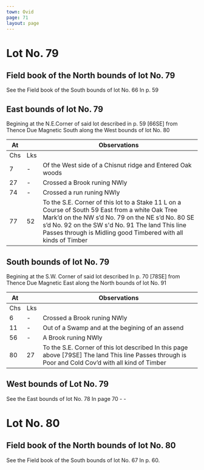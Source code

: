 ```yaml
---
town: Ovid
page: 71
layout: page
---
```


# Lot No. 79

## Field book of the North bounds of lot No. 79
See the Field book of the South bounds of lot No. 66 In p. 59

## East bounds of lot No. 79
Begining at the N.E.Corner of said lot described in p. 59 [66SE] from Thence Due Magnetic South along the West bounds of lot No. 80

| At |    | Observations |
| -- | -- | ------------ |
| Chs | Lks | |
7 | - | Of the West side of a Chisnut ridge and Entered Oak woods
27 | - | Crossed a Brook runing NWly
74 | - | Crossed a run runing NWly
77 | 52 | To the S.E. Corner of this lot to a Stake 11 L on a Course of South 59 East from a white Oak Tree Mark’d on the NW s’d No. 79 on the NE s’d No. 80 SE s’d No. 92 on the SW s'd No. 91 The land This line Passes through is Midling good Timbered with all kinds of Timber

## South bounds of lot No. 79
Begining at the S.W. Corner of said lot described In p. 70 [78SE] from Thence Due Magnetic East along the North bounds of lot No. 91

| At |    | Observations |
| -- | -- | ------------ |
| Chs | Lks | |
6 | - | Crossed a Brook runing NWly
11 | - | Out of a Swamp and at the begining of an assend
56 | - | A Brook runing NWly
80 | 27 | To the S.E. Corner of this lot described In this page above [79SE] The land This line Passes through is Poor and Cold Cov’d with all kind of Timber

## West bounds of Lot No. 79
See the East bounds of lot No. 78 In page 70 - -

# Lot No. 80

## Field book of the North bounds of lot No. 80
See the Field book of the South bounds of lot No. 67 In p. 60.

